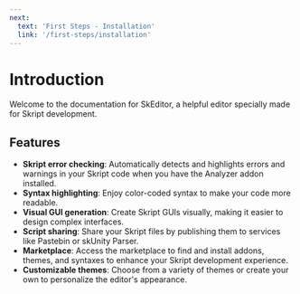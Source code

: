 ```yaml
---
next: 
  text: 'First Steps - Installation'
  link: '/first-steps/installation'
---
```


# Introduction

Welcome to the documentation for SkEditor, a helpful editor specially made for Skript development.

## Features

- **Skript error checking**: Automatically detects and highlights errors and warnings in your Skript code when you have the Analyzer addon installed.
- **Syntax highlighting**: Enjoy color-coded syntax to make your code more readable.
- **Visual GUI generation**: Create Skript GUIs visually, making it easier to design complex interfaces.
- **Script sharing**: Share your Skript files by publishing them to services like Pastebin or skUnity Parser.
- **Marketplace**: Access the marketplace to find and install addons, themes, and syntaxes to enhance your Skript development experience.
- **Customizable themes**: Choose from a variety of themes or create your own to personalize the editor's appearance.
